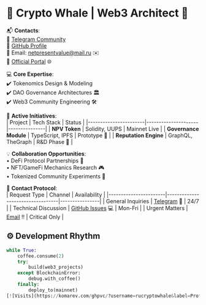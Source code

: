 # 🌊 Crypto Whale | Web3 Architect 🚀

📬 **Contacts**:  
🔹 [Telegram Community](https://t.me/netpresentvalue)  
🔹 [GitHub Profile](https://github.com/rucryptowhale)  
🔹 Email: [netpresentvalue@mail.ru](mailto:netpresentvalue@mail.ru) ✉️  
🔹 [Official Portal](https://vk.link/netpresentvalue) 🌐  

💻 **Core Expertise**:  
✔️ Tokenomics Design & Modeling  
✔️ DAO Governance Architectures 🏛️  
✔️ Web3 Community Engineering 🛠️  

🚀 **Active Initiatives**:  
| Project               | Tech Stack          | Status        |
|-----------------------|---------------------|---------------|
| **NPV Token**         | Solidity, UUPS      | Mainnet Live  |
| **Governance Module** | TypeScript, IPFS    | Prototype 🔄  |
| **Reputation Engine** | GraphQL, TheGraph   | R&D Phase 🔬  |

💡 **Collaboration Opportunities**:  
• DeFi Protocol Partnerships 🤝  
• NFT/GameFi Mechanics Research 🎮  
• Tokenized Community Experiments 💎  

📡 **Contact Protocol**:  
| Request Type          | Channel                          | Availability   |
|-----------------------|----------------------------------|----------------|
| General Inquiries      | [Telegram](https://t.me/netpresentvalue) 📩  | 24/7           |
| Technical Discussion   | [GitHub Issues](https://github.com/rucryptowhale) 💻 | Mon-Fri        |
| Urgent Matters         | [Email](mailto:netpresentvalue@mail.ru) ‼️     | Critical Only  |

## ⚙️ Development Rhythm
```python
while True:
    coffee.consume(2)
    try:
        build(web3_projects)
    except BlockchainError:
        debug.with_coffee()
    finally:
        deploy_to(mainnet)
[![Visits](https://komarev.com/ghpvc/?username=rucryptowhale&label=Profile+Views&color=blue)](https://github.com/rucryptowhale)
